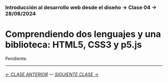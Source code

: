 ### Introducción al desarrollo web desde el diseño → Clase 04 → 28/08/2024 

# Comprendiendo dos lenguajes y una biblioteca: HTML5, CSS3 y p5.js

Pendiente.

- - - - - - - 

###### [← CLASE ANTERIOR](https://github.com/profesorfaco/dno096-2024/tree/main/clase-03) — [SIGUIENTE CLASE →](https://github.com/profesorfaco/dno096-2024/tree/main/clase-05)
